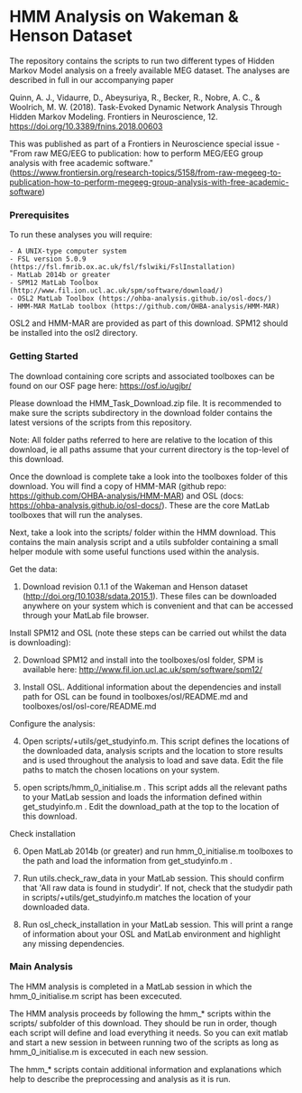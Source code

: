 # HMM Analysis on Wakeman & Henson Dataset

The repository contains the scripts to run two different types of Hidden Markov Model analysis on a freely available MEG dataset. The analyses are described in full in our accompanying paper

Quinn, A. J., Vidaurre, D., Abeysuriya, R., Becker, R., Nobre, A. C., & Woolrich, M. W. (2018). Task-Evoked Dynamic Network Analysis Through Hidden Markov Modeling. Frontiers in Neuroscience, 12. https://doi.org/10.3389/fnins.2018.00603

This was published as part of a Frontiers in Neuroscience special issue - "From raw MEG/EEG to publication: how to perform MEG/EEG group analysis with free academic software." (https://www.frontiersin.org/research-topics/5158/from-raw-megeeg-to-publication-how-to-perform-megeeg-group-analysis-with-free-academic-software)

### Prerequisites

To run these analyses you will require:

	- A UNIX-type computer system
	- FSL version 5.0.9 (https://fsl.fmrib.ox.ac.uk/fsl/fslwiki/FslInstallation)
	- MatLab 2014b or greater
	- SPM12 MatLab Toolbox (http://www.fil.ion.ucl.ac.uk/spm/software/download/)
	- OSL2 MatLab Toolbox (https://ohba-analysis.github.io/osl-docs/)
	- HMM-MAR MatLab toolbox (https://github.com/OHBA-analysis/HMM-MAR)

OSL2 and HMM-MAR are provided as part of this download. SPM12 should be installed into the osl2 directory.

### Getting Started

The download containing core scripts and associated toolboxes can be found on our OSF page here: https://osf.io/ugjbr/

Please download the HMM\_Task\_Download.zip file. It is recommended to make sure the scripts subdirectory in the download folder contains the latest versions of the scripts from this repository.

Note: All folder paths referred to here are relative to the location of this download, ie all paths assume that your current directory is the top-level of this download.

Once the download is complete take a look into the toolboxes folder of this download. You will find a copy of HMM-MAR (github repo: https://github.com/OHBA-analysis/HMM-MAR) and OSL (docs: https://ohba-analysis.github.io/osl-docs/). These are the core MatLab toolboxes that will run the analyses.

Next, take a look into the scripts/ folder within the HMM download. This contains the main analysis script and a utils subfolder containing a small helper module with some useful functions used within the analysis.

Get the data:

1) Download revision 0.1.1 of the Wakeman and Henson dataset (http://doi.org/10.1038/sdata.2015.1). These files can be downloaded anywhere on your system which is convenient and that can be accessed through your MatLab file browser.

Install SPM12 and OSL (note these steps can be carried out whilst the data is downloading):

2) Download SPM12 and install into the toolboxes/osl folder, SPM is available here: http://www.fil.ion.ucl.ac.uk/spm/software/spm12/

3) Install OSL. Additional information about the dependencies and install path for OSL can be found in toolboxes/osl/README.md and toolboxes/osl/osl-core/README.md

Configure the analysis:

4) Open scripts/+utils/get\_studyinfo.m. This script defines the locations of the downloaded data, analysis scripts and the location to store results and is used throughout the analysis to load and save data. Edit the file paths to match the chosen locations on your system.

5) open scripts/hmm\_0\_initialise.m . This script adds all the relevant paths to your MatLab session and loads the information defined within get\_studyinfo.m . Edit the download\_path at the top to the location of this download.

Check installation

6) Open MatLab 2014b (or greater) and run hmm\_0\_initialise.m toolboxes to the path and load the information from get\_studyinfo.m .

7) Run utils.check\_raw\_data in your MatLab session. This should confirm that 'All raw data is found in studydir'. If not, check that the studydir path in scripts/+utils/get\_studyinfo.m matches the location of your downloaded data.

8) Run osl\_check\_installation in your MatLab session. This will print a range of information about your OSL and MatLab environment and highlight any missing dependencies.

### Main Analysis

The HMM analysis is completed in a MatLab session in which the hmm\_0\_initialise.m script has been excecuted.

The HMM analysis proceeds by following the hmm\_\* scripts within the scripts/ subfolder of this download. They should be run in order, though each script will define and load everything it needs. So you can exit matlab and start a new session in between running two of the scripts as long as hmm\_0\_initialise.m is excecuted in each new session.

The hmm\_\* scripts contain additional information and explanations which help to describe the preprocessing and analysis as it is run.

